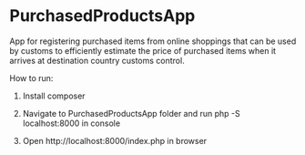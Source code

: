# PurchasedProductsApp
App for registering purchased items from online shoppings that can be used by customs to efficiently estimate the price of purchased items when it arrives at destination country customs control.


How to run:

1. Install composer

2. Navigate to PurchasedProductsApp folder and run php -S localhost:8000 in console

3. Open http://localhost:8000/index.php in browser
